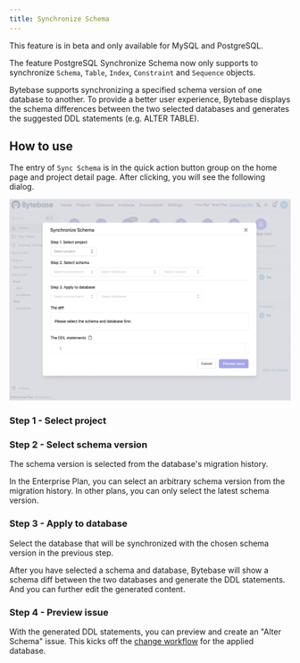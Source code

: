 ```yaml
---
title: Synchronize Schema
---
```


<hint-block type="warning">

This feature is in beta and only available for MySQL and PostgreSQL.

The feature PostgreSQL Synchronize Schema now only supports to synchronize `Schema`, `Table`, `Index`, `Constraint` and `Sequence` objects.

</hint-block>

Bytebase supports synchronizing a specified schema version of one database to another. To provide a better user experience, Bytebase displays the schema differences between the two selected databases and generates the suggested DDL statements (e.g. ALTER TABLE).

## How to use

The entry of `Sync Schema` is in the quick action button group on the home page and project detail page. After clicking, you will see the following dialog.

![sync-schema-dialog](/static/docs/change-database/synchronize-schema/sync-schema-dialog.webp)

### Step 1 - Select project

### Step 2 - Select schema version

The schema version is selected from the database's migration history.

<hint-block type="info">

In the Enterprise Plan, you can select an arbitrary schema version from the migration history. In other plans, you can only select the latest schema version.

</hint-block>

### Step 3 - Apply to database

Select the database that will be synchronized with the chosen schema version in the previous step.

After you have selected a schema and database, Bytebase will show a schema diff between the two databases and generate the DDL statements. And you can further edit the generated content.

### Step 4 - Preview issue

With the generated DDL statements, you can preview and create an "Alter Schema" issue. This kicks off the [change workflow](/docs/change-database/change-workflow) for the applied database.
